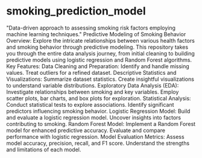 # smoking_prediction_model
"Data-driven approach to assessing smoking risk factors employing machine learning techniques."
Predictive Modeling of Smoking Behavior
Overview:
Explore the intricate relationships between various health factors and smoking behavior through predictive modeling. This repository takes you through the entire data analysis journey, from initial cleaning to building predictive models using logistic regression and Random Forest algorithms.
Key Features:
Data Cleaning and Preparation:
Identify and handle missing values.
Treat outliers for a refined dataset.
Descriptive Statistics and Visualizations:
Summarize dataset statistics.
Create insightful visualizations to understand variable distributions.
Exploratory Data Analysis (EDA):
Investigate relationships between smoking and key variables.
Employ scatter plots, bar charts, and box plots for exploration.
Statistical Analysis:
Conduct statistical tests to explore associations.
Identify significant predictors influencing smoking behavior.
Logistic Regression Model:
Build and evaluate a logistic regression model.
Uncover insights into factors contributing to smoking.
Random Forest Model:
Implement a Random Forest model for enhanced predictive accuracy.
Evaluate and compare performance with logistic regression.
Model Evaluation Metrics:
Assess model accuracy, precision, recall, and F1 score.
Understand the strengths and limitations of each model.
